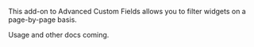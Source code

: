 This add-on to Advanced Custom Fields allows you to filter widgets on a page-by-page basis.

Usage and other docs coming.